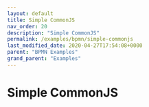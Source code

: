 ```yaml
---
layout: default
title: Simple CommonJS
nav_order: 20
description: "Simple CommonJS"
permalink: /examples/bpmn/simple-commonjs
last_modified_date: 2020-04-27T17:54:08+0000
parent: "BPMN Examples"
grand_parent: "Examples"
---
```


# Simple CommonJS
